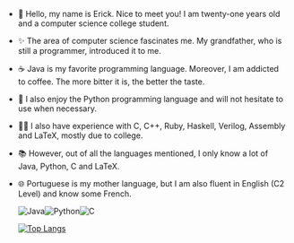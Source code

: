 - 💬 Hello, my name is Erick. Nice to meet you! I am twenty-one years old and a computer science college student.
- ✨ The area of computer science fascinates me. My grandfather, who is still a programmer, introduced it to me.
- ☕ Java is my favorite programming language. Moreover, I am addicted to coffee. The more bitter it is, the better the taste.
- 🐍 I also enjoy the Python programming language and will not hesitate to use when necessary.
- :man_student: I also have experience with C, C++, Ruby, Haskell, Verilog, Assembly and LaTeX, mostly due to college.
- :books: However, out of all the languages mentioned, I only know a lot of Java, Python, C and LaTeX.
- 🌐 Portuguese is my mother language, but I am also fluent in English (C2 Level) and know some French.

  ![Java](https://img.shields.io/badge/Java-ED8B00?style=for-the-badge&logo=java&logoColor=white)![Python](https://img.shields.io/badge/Python-14354C?style=for-the-badge&logo=python&logoColor=white)![C](https://img.shields.io/badge/C-00599C?style=for-the-badge&logo=c&logoColor=white)
  
  [![Top Langs](https://github-readme-stats.vercel.app/api/top-langs/?username=Erick-0LK&layout=compact&theme=dracula)](https://github.com/anuraghazra/github-readme-stats)
